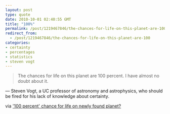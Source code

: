 ```yaml
---
layout: post
type: quote
date: 2010-10-01 02:40:55 GMT
title: "100%"
permalink: /post/1219467846/the-chances-for-life-on-this-planet-are-100
redirect_from: 
  - /post/1219467846/the-chances-for-life-on-this-planet-are-100
categories:
- certainty
- percentages
- statistics
- steven vogt
---
```

<blockquote>The chances for life on this planet are 100 percent. I have almost no doubt about it.</blockquote>
<p>— Steven Vogt, a UC professor of astronomy and astrophysics, who should be fired for his lack of knowledge about certainty.</p>
<p>via <a href="http://news.blogs.cnn.com/2010/09/30/100-percent-chance-for-life-on-newly-found-planet/?hpt=C2">'100 percent' chance for life on newly found planet?</a></p>